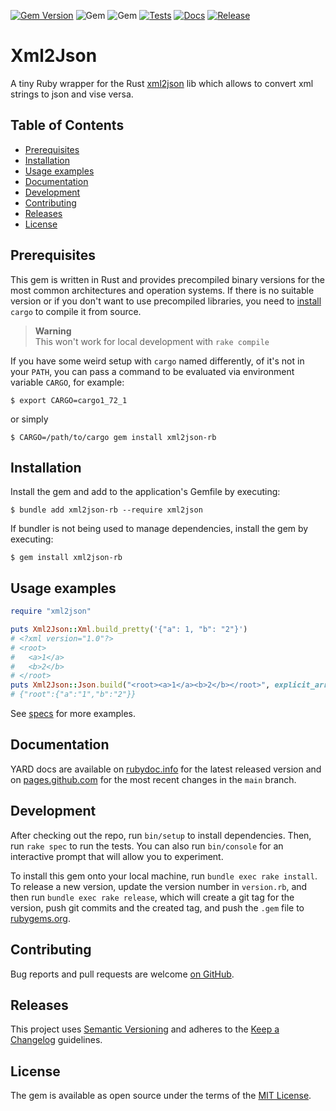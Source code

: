 [![Gem Version](https://badge.fury.io/rb/xml2json-rb.svg)](https://badge.fury.io/rb/xml2json-rb)
![Gem](https://img.shields.io/gem/dt/xml2json-rb?style=plastic)
![Gem](https://img.shields.io/gem/dtv/xml2json-rb?style=plastic)
[![Tests](https://github.com/uvlad7/xml2json-rb/actions/workflows/main.yml/badge.svg)](https://github.com/uvlad7/xml2json-rb/actions/workflows/main.yml)
[![Docs](https://github.com/uvlad7/xml2json-rb/actions/workflows/docs.yml/badge.svg)](https://github.com/uvlad7/xml2json-rb/actions/workflows/docs.yml)
[![Release](https://github.com/uvlad7/xml2json-rb/actions/workflows/release.yml/badge.svg)](https://github.com/uvlad7/xml2json-rb/actions/workflows/release.yml)

# Xml2Json

A tiny Ruby wrapper for the Rust [xml2json](https://github.com/novcn/xml2json-rs) lib which allows
to convert xml strings to json and vise versa.

Table of Contents
-----------------

<!-- Generated with `markdown-toc -i README.md` -->

<!-- toc -->

- [Prerequisites](#prerequisites)
- [Installation](#installation)
- [Usage examples](#usage-examples)
- [Documentation](#documentation)
- [Development](#development)
- [Contributing](#contributing)
- [Releases](#releases)
- [License](#license)

<!-- tocstop -->

## Prerequisites

This gem is written in Rust and provides precompiled binary versions for the most common architectures and operation systems. If there is no suitable version or if you don't want to use precompiled libraries, you need
to [install](https://doc.rust-lang.org/cargo/getting-started/installation.html) `cargo` to compile
it from source.

> **Warning**  
> This won't work for local development with `rake compile`

If you have some weird setup with `cargo` named differently, of it's not in your `PATH`, you can
pass a command to be evaluated via environment variable `CARGO`, for example:

    $ export CARGO=cargo1_72_1

or simply

    $ CARGO=/path/to/cargo gem install xml2json-rb

## Installation

Install the gem and add to the application's Gemfile by executing:

    $ bundle add xml2json-rb --require xml2json

If bundler is not being used to manage dependencies, install the gem by executing:

    $ gem install xml2json-rb

## Usage examples

```ruby
require "xml2json"

puts Xml2Json::Xml.build_pretty('{"a": 1, "b": "2"}')
# <?xml version="1.0"?>
# <root>
#   <a>1</a>
#   <b>2</b>
# </root>
puts Xml2Json::Json.build("<root><a>1</a><b>2</b></root>", explicit_array: false)
# {"root":{"a":"1","b":"2"}}
```

See [specs](spec/xml2json_spec.rb) for more examples.

## Documentation

YARD docs are available on [rubydoc.info](https://rubydoc.info/gems/xml2json-rb/) for the latest
released version and on [pages.github.com](https://uvlad7.github.io/xml2json-rb/) for the most
recent changes in the `main` branch.

## Development

After checking out the repo, run `bin/setup` to install dependencies. Then, run `rake spec` to run
the tests. You can also run `bin/console` for an interactive prompt that will allow you to
experiment.

To install this gem onto your local machine, run `bundle exec rake install`. To release a new
version, update the version number in `version.rb`, and then run `bundle exec rake release`, which
will create a git tag for the version, push git commits and the created tag, and push the `.gem`
file to [rubygems.org](https://rubygems.org).

## Contributing

Bug reports and pull requests are welcome [on GitHub](https://github.com/uvlad7/xml2json-rb).

## Releases

This project uses [Semantic Versioning](https://semver.org/) and adheres to
the [Keep a Changelog](https://keepachangelog.com/en/1.1.0/) guidelines.

## License

The gem is available as open source under the terms of
the [MIT License](https://opensource.org/licenses/MIT).
